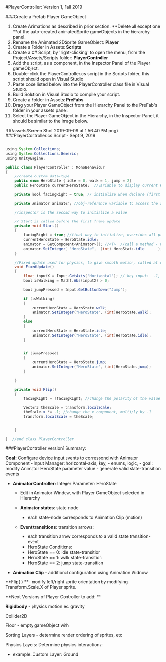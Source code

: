 #PlayerController:  Version 1, Fall 2019

###Create a Prefab Player GameObject

1. Create Animations as described in prior section.  **Delete all except one **of the auto-created animatedSprite gameObjects in the hierarchy panel.
2.  Rename the Animated 2DSprite GameObject: **Player**
3.  Create a Folder in Assets:  **Scripts**
4. Create a C# Script, by 'right-clicking' to open the menu, from the Project/Assets/Scripts folder: **PlayerController**
5. Add the script, as a component, in the Inspector Panel of the Player gameObject.
6. Double-click the PlayerController.cs script in the Scripts folder, this script should open in Visual Studio
7. Paste code listed below into the PlayerController  class file in Visual Studio. 
8. Build Solution in Visual Studio to compile your script.
9. Create a Folder in Assets: **PreFabs**
10. Drag your Player GameObject from the Hierarchy Panel to the PreFab's folder in your assets panel.
11. Select the Player GameObject in the Hierarchy, in the Inspector Panel, it should be similar to the image below. 

![](/assets/Screen Shot 2019-09-09 at 1.56.40 PM.png)
###PlayerController.cs Script - Sept 9, 2019


```java

using System.Collections;
using System.Collections.Generic;
using UnityEngine;

public class PlayerController : MonoBehaviour
{
    //create custom data-type
    public enum HeroState { idle = 0, walk = 1, jump = 2}
    public HeroState currentHeroState;  //variable to display current HeroState in inspector

    private bool facingRight = true; // initialize when declare (first way),  false by default

    private Animator animator; //obj-reference variable to access the animator component on this gameObject

    //inspector is the second way to initialize a value

    // Start is called before the first frame update
    private void Start()
    {
        facingRight = true; //final way to initialize, overrides all prior settings
        currentHeroState = HeroState.idle;
        animator = GetComponent<Animator>(); //<T>  //call a method - make connection to component on gameObject in Unity scene
        animator.SetInteger( "HeroState",  (int) HeroState.idle      );
    }

    //Fixed update used for physics, to give smooth motion, called at consistent time increments
    void FixedUpdate()
    {
        float inputX = Input.GetAxis("Horizontal"); // key input:  -1, 0, 1
        bool isWalking = Mathf.Abs(inputX) > 0;

        bool jumpPressed = Input.GetButtonDown("Jump");

        if (isWalking)
        {
            currentHeroState = HeroState.walk;
            animator.SetInteger("HeroState", (int)HeroState.walk);
        }
        else
        {
            currentHeroState = HeroState.idle;
            animator.SetInteger("HeroState", (int)HeroState.idle);
        }


        if (jumpPressed)
        {
            currentHeroState = HeroState.jump;
            animator.SetInteger("HeroState", (int)HeroState.jump);
        }

    }

    private void Flip()
    {
        facingRight = !facingRight; //change the polarity of the value

        Vector3 theScale = transform.localScale;
        theScale.x *= -1; //change the x component, multiply by -1
        transform.localScale = theScale;


    }

}  //end class PlayerController

```

###PlayerController version1 Summary:  

**Goal:** Configure device input events to correspond with Animator Component 
		- Input Manager: horizontal-axis, key, 
		- enums, logic, 
		- goal: modify Animator HeroState parameter value
		- generate valid state-transition events


- **Animator Controller:** Integer Parameter: HeroState
	- Edit in Animator Window, with Player GameObject selected in Hierarchy
	
	- **Animator states**:  state-node 
		 - each state-node corresponds to Animation Clip (motion)
	
	- **Event transitions**:  transition arrows: 
		- each  transition arrow corresponds to a valid state transition-event
		- HeroState Conditions:
		- HeroState == 0:  idle state-transition
		- HeroState == 1:  walk state-transition
		- HeroState == 2:  jump state-transition

- **Animation Clip** - additional configuration using Animation Widnow


**Flip( ) **- modify left/right sprite orientation by modifying Transform.Scale.X of Player sprite.

**Next Versions of Player Controller to add: **

**Rigidbody** -  physics motion ex. gravity

Collider2D

Floor - empty gameObject with 

Sorting Layers - determine render ordering of sprites, etc

Physics Layers:  Determine physics interactions: 
- example: Custom Layer: Ground
